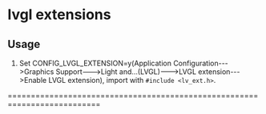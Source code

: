 # lvgl extensions

## Usage

1. Set CONFIG_LVGL_EXTENSION=y(Application Configuration--->Graphics Support--->Light and...(LVGL)--->LVGL extension--->Enable LVGL extension), import with `#include <lv_ext.h>`.

==========================================================================
